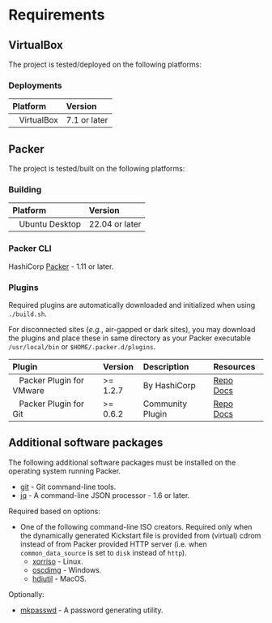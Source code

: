 # Requirements

## VirtualBox

The project is tested/deployed on the following platforms:

### Deployments

| Platform                           | Version       |
| :---                               | :---          |
| &nbsp;&nbsp; VirtualBox            | 7.1 or later |

## Packer

The project is tested/built on the following platforms:

### Building

| Platform                    | Version        |
| :---                        | :---           |
| &nbsp;&nbsp; Ubuntu Desktop | 22.04 or later |

### Packer CLI

HashiCorp [Packer][packer-install] - 1.11 or later.

### Plugins

Required plugins are automatically downloaded and initialized when using `./build.sh`.

For disconnected sites (_e.g._, air-gapped or dark sites), you may download the plugins and place
these in same directory as your Packer executable `/usr/local/bin` or `$HOME/.packer.d/plugins`.

| Plugin                                 | Version  | Description      | Resources                                                                                                               |
| :---                                   | :---     | :---             | :---                                                                                                                    |
| &nbsp;&nbsp; Packer Plugin for VMware  | >= 1.2.7 | By HashiCorp     | [Repo][packer-plugin-virtualbox-repo]  &nbsp;&nbsp; [Docs][packer-plugin-virtualbox-docs]  |
| &nbsp;&nbsp; Packer Plugin for Git     | >= 0.6.2 | Community Plugin | [Repo][packer-plugin-git-repo]     &nbsp;&nbsp; [Docs][packer-plugin-git-docs]     |

## Additional software packages

The following additional software packages must be installed on the operating system running Packer.

- [git][download-git] - Git command-line tools.
- [jq][jq] - A command-line JSON processor - 1.6 or later.

Required based on options:

- One of the following command-line ISO creators. Required only when the dynamically generated Kickstart file is provided from (virtual) cdrom instead of from Packer provided HTTP server (i.e. when `common_data_source` is set to `disk` instead of `http`).
  - [xorriso][gnu-xorriso] - Linux.
  - [oscdimg][adk-install] - Windows.
  - [hdiutil][hdi-util] - MacOS.

Optionally:

- [mkpasswd][man-mkpasswd] - A password generating utility.

[//]: Links
[packer-install]: https://developer.hashicorp.com/packer/tutorials/docker-get-started/get-started-install-cli
[packer-plugin-virtualbox-repo]: https://github.com/hashicorp/packer-plugin-virtualbox
[packer-plugin-virtualbox-docs]: https://developer.hashicorp.com/packer/integrations/hashicorp/virtualbox
[packer-plugin-git-repo]: https://github.com/ethanmdavidson/packer-plugin-git
[packer-plugin-git-docs]: https://developer.hashicorp.com/packer/integrations/ethanmdavidson/git
[download-git]: https://git-scm.com/downloads
[jq]: https://stedolan.github.io/jq/
[gnu-xorriso]: https://www.gnu.org/software/xorriso/
[adk-install]: https://learn.microsoft.com/en-us/windows-hardware/get-started/adk-install
[hdi-util]: https://ss64.com/mac/hdiutil.html
[man-mkpasswd]: https://linux.die.net/man/1/mkpasswd
